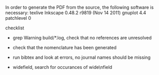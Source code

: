 In order to generate the PDF from the source, the following software is necessary:
texlive
Inkscape 0.48.2 r9819 (Nov 14 2011)
gnuplot 4.4 patchlevel 0

checklist

* grep Warning build/*.log, check that no references are unresolved
* check that the nomenclature has been generated
* run bibtex and look at errors, no journal names should be missing

* widefield, search for occurances of wide\nfield